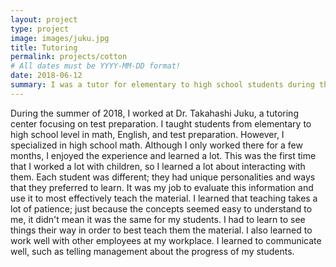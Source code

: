 ```yaml
---
layout: project
type: project
image: images/juku.jpg
title: Tutoring
permalink: projects/cotton
# All dates must be YYYY-MM-DD format!
date: 2018-06-12
summary: I was a tutor for elementary to high school students during the summer of 2018.
---
```


  During the summer of 2018, I worked at Dr. Takahashi Juku, a tutoring center focusing on test preparation. I taught students from elementary to high school level in math, English, and test preparation. However, I specialized in high school math. Although I only worked there for a few months, I enjoyed the experience and learned a lot.
  This was the first time that I worked a lot with children, so I learned a lot about interacting with them. Each student was different; they had unique personalities and ways that they preferred to learn. It was my job to evaluate this information and use it to most effectively teach the material. I learned that teaching takes a lot of patience; just because the concepts seemed easy to understand to me, it didn't mean it was the same for my students. I had to learn to see things their way in order to best teach them the material. I also learned to work well with other employees at my workplace. I learned to communicate well, such as telling management about the progress of my students. 

